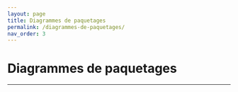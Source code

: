 ```yaml
---
layout: page
title: Diagrammes de paquetages
permalink: /diagrammes-de-paquetages/
nav_order: 3
---
```


# Diagrammes de paquetages
_____
